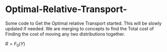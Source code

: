 # Optimal-Relative-Transport-
Some code to Get the Optimal relative Transport started. This will be slowly updated if needed.
We are merging to concepts to find the Total cost of Finding the cost of moving any two distributions together. 

$R =  F_{0}(Y)$

